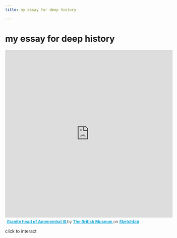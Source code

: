 ```yaml
---
title: my essay for deep history

---
```


# my essay for deep history

<div class="sketchfab-embed-wrapper"> <iframe title="Granite head of Amenemhat III" frameborder="0" allowfullscreen mozallowfullscreen="true" webkitallowfullscreen="true" allow="autoplay; fullscreen; xr-spatial-tracking" xr-spatial-tracking execution-while-out-of-viewport execution-while-not-rendered web-share width="540" height="540" src="https://sketchfab.com/models/64d0b7662b59417986e9d693624de97a/embed"> </iframe> <p style="font-size: 13px; font-weight: normal; margin: 5px; color: #4A4A4A;"> <a href="https://sketchfab.com/3d-models/granite-head-of-amenemhat-iii-64d0b7662b59417986e9d693624de97a?utm_medium=embed&utm_campaign=share-popup&utm_content=64d0b7662b59417986e9d693624de97a" target="_blank" style="font-weight: bold; color: #1CAAD9;"> Granite head of Amenemhat III </a> by <a href="https://sketchfab.com/britishmuseum?utm_medium=embed&utm_campaign=share-popup&utm_content=64d0b7662b59417986e9d693624de97a" target="_blank" style="font-weight: bold; color: #1CAAD9;"> The British Museum </a> on <a href="https://sketchfab.com?utm_medium=embed&utm_campaign=share-popup&utm_content=64d0b7662b59417986e9d693624de97a" target="_blank" style="font-weight: bold; color: #1CAAD9;">Sketchfab</a></p></div>

click to interact
